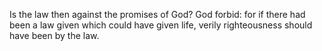 Is the law then against the promises of God? God forbid: for if there had been a law given which could have given life, verily righteousness should have been by the law.
